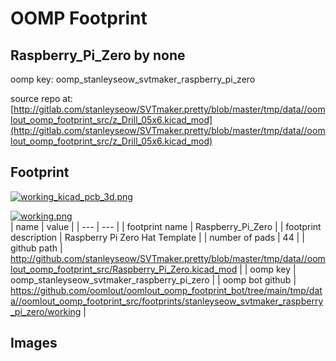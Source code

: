 # OOMP Footprint  
## Raspberry_Pi_Zero  by none  
  
oomp key: oomp_stanleyseow_svtmaker_raspberry_pi_zero  
  
source repo at: [http://gitlab.com/stanleyseow/SVTmaker.pretty/blob/master/tmp/data//oomlout_oomp_footprint_src/z_Drill_05x6.kicad_mod](http://gitlab.com/stanleyseow/SVTmaker.pretty/blob/master/tmp/data//oomlout_oomp_footprint_src/z_Drill_05x6.kicad_mod)  
## Footprint  
  
[![working_kicad_pcb_3d.png](working_kicad_pcb_3d_600.png)](working_kicad_pcb_3d.png)  
  
[![working.png](working_600.png)](working.png)  
| name | value | 
| --- | --- | 
| footprint name | Raspberry_Pi_Zero | 
| footprint description | Raspberry Pi Zero Hat Template | 
| number of pads | 44 | 
| github path | http://github.com/stanleyseow/SVTmaker.pretty/blob/master/tmp/data//oomlout_oomp_footprint_src/Raspberry_Pi_Zero.kicad_mod | 
| oomp key | oomp_stanleyseow_svtmaker_raspberry_pi_zero | 
| oomp bot github | https://github.com/oomlout/oomlout_oomp_footprint_bot/tree/main/tmp/data//oomlout_oomp_footprint_src/footprints/stanleyseow_svtmaker_raspberry_pi_zero/working | 
## Images  
